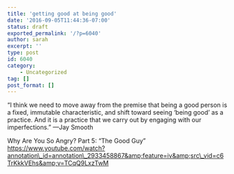 ```yaml
---
title: 'getting good at being good'
date: '2016-09-05T11:44:36-07:00'
status: draft
exported_permalink: '/?p=6040'
author: sarah
excerpt: ''
type: post
id: 6040
category:
    - Uncategorized
tag: []
post_format: []
---
```

“I think we need to move away from the premise that being a good person is a fixed, immutable characteristic, and shift toward seeing ‘being good’ as a practice. And it is a practice that we carry out by engaging with our imperfections.” —Jay Smooth

Why Are You So Angry? Part 5: “The Good Guy”  
https://www.youtube.com/watch?annotation\_id=annotation\_2933458867&amp;feature=iv&amp;src\_vid=c6TrKkkVEhs&amp;v=TCqQ9LxzTwM